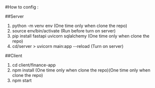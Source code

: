 #How to config :

##Server
1. python -m venv env (One time only when clone the repo)
2. source env/bin/activate (Run before turn on server)
3. pip install fastapi uvicorn sqlalchemy (One time only when clone the repo)
4. cd/server > uvicorn main:app --reload (Turn on server)

##Client
1. cd client/finance-app
2. npm install (One time only when clone the repo)(One time only when clone the repo)
3. npm start
